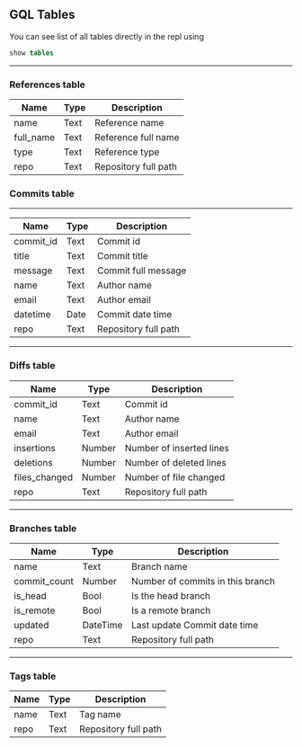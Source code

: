 ## GQL Tables

You can see list of all tables directly in the repl using

```sql
show tables

```

---

### References table

| Name      | Type | Description          |
| --------- | ---- | -------------------- |
| name      | Text | Reference name       |
| full_name | Text | Reference full name  |
| type      | Text | Reference type       |
| repo      | Text | Repository full path |

### Commits table

---

| Name      | Type | Description          |
| --------- | ---- | -------------------- |
| commit_id | Text | Commit id            |
| title     | Text | Commit title         |
| message   | Text | Commit full message  |
| name      | Text | Author name          |
| email     | Text | Author email         |
| datetime  | Date | Commit date time     |
| repo      | Text | Repository full path |

---

### Diffs table

| Name          | Type   | Description              |
| ------------- | ------ | ------------------------ |
| commit_id     | Text   | Commit id                |
| name          | Text   | Author name              |
| email         | Text   | Author email             |
| insertions    | Number | Number of inserted lines |
| deletions     | Number | Number of deleted lines  |
| files_changed | Number | Number of file changed   |
| repo          | Text   | Repository full path     |

---

### Branches table

| Name         | Type     | Description                      |
| ------------ | -------- | -------------------------------- |
| name         | Text     | Branch name                      |
| commit_count | Number   | Number of commits in this branch |
| is_head      | Bool     | Is the head branch               |
| is_remote    | Bool     | Is a remote branch               |
| updated      | DateTime | Last update Commit date time     |
| repo         | Text     | Repository full path             |

---

### Tags table

| Name | Type | Description          |
| ---- | ---- | -------------------- |
| name | Text | Tag name             |
| repo | Text | Repository full path |
